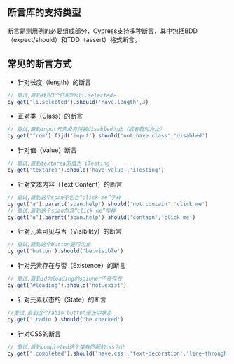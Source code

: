 ## 断言库的支持类型

断言是测用例的必要组成部分，Cypress支持多种断言，其中包括BDD（expect/should）和TDD（assert）格式断言。

## 常见的断言方式
- 针对长度（length）的断言
```javascript
// 重试,直到找到3个匹配的<li.selected>
cy.get('li.selected').should('have.length',3)
```
- 正对类（Class）的断言
```javascript
// 重试,直到input元素没有类被disabled为止（或者超时为止）
cy.get('from').fijd('input').should('not.have.class','disabled')
```
- 针对值（Value）断言
```javascript
// 重试,直到textarea的值为‘iTesting’
cy.get('textarea').should('have.value','iTesting')
```
- 针对文本内容（Text Content）的断言
```javascript
// 重试,直到这个span不包含“click me”字样
cy.get('a').parent('span.help').should('not.contain','click me')
// 重试,直到这个span包含“click me”字样
cy.get('a').parent('span.help').should('contain','click me')
```
- 针对元素可见与否（Visibility）的断言
```javascript
// 重试,直到这个button是可为止
cy.get('button').should('be.visible')
```
- 针对元素存在与否（Existence）的断言
```javascript
// 重试,直到id为loading的spinner不在存在
cy.get('#loading').should('not.exist')
```
- 针对元素状态的（State）的断言
```javascript
//重试,直到这个radio button是选中状态
cy.get(':radio').should('be.checked')
```
- 针对CSS的断言
```javascript
// 重试,直到completed这个类有匹配的css为止
cy.get('.completed').should('have.css','text-decoration','line-through')
```
